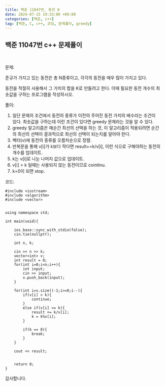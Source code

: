 ```yaml
---
title: 백준 11047번, 동전 0
date: 2024-07-15 19:33:00 +09:00
categories: [백준, c++]
tag: [백준, C, c++, 코딩, 문제풀이, greedy]
---
```


## 백준 11047번 c++ 문제풀이
<br>

문제:

준규가 가지고 있는 동전은 총 N종류이고, 각각의 동전을 매우 많이 가지고 있다.

동전을 적절히 사용해서 그 가치의 합을 K로 만들려고 한다. 이때 필요한 동전 개수의 최솟값을 구하는 프로그램을 작성하시오.

풀이:

1. 일단 문제의 조건에서 동전의 종류가 이전의 주어진 동전 가치의 배수라는 조건이 있다. 최솟값을 구하는데 이런 조건이 있다면 greedy 문제라는 것을 알 수 있다.
2. greedy 알고리즘은 매순간 최선의 선택을 하는 것, 이 알고리즘이 적용되려면 순간의 최선의 선택이 결과적으로 최선의 선택이 되는지를 알아야 한다.
3.  벡터(v)에 동전의 종류를 오름차순으로 정렬.
4.  반복문을 통해 v[i]가 k보다 작다면 result+=k/v[i], 이런 식으로 구해야하는 동전의 개수를 업데이트.
5.  k는 v[i]로 나눈 나머지 값으로 업데이트.
6.  v[i] > k 일때는 사용되지 않는 동전이므로 cointinu.
7.  k=0이 되면 stop.

코드:

    #include <iostream>
    #include <algorithm>
    #include <vector>


    using namespace std;

    int main(void){

        ios_base::sync_with_stdio(false);
        cin.tie(nullptr);
        
        int n, k;

        cin >> n >> k;
        vector<int> v;
        int result = 0;
        for(int i=0;i<n;i++){
            int input;
            cin >> input;
            v.push_back(input);
        }

        for(int i=v.size()-1;i>=0;i--){
            if(v[i] > k){
                continue;
            }
            else if(v[i] <= k){
                result += k/v[i];
                k = k%v[i];
            }

            if(k == 0){
                break;
            }
        }

        cout << result;

    
        return 0;   
    }   

감사합니다.